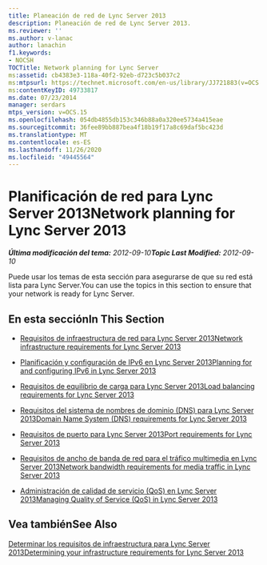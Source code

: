 ```yaml
---
title: Planeación de red de Lync Server 2013
description: Planeación de red de Lync Server 2013.
ms.reviewer: ''
ms.author: v-lanac
author: lanachin
f1.keywords:
- NOCSH
TOCTitle: Network planning for Lync Server
ms:assetid: cb4383e3-118a-40f2-92eb-d723c5b037c2
ms:mtpsurl: https://technet.microsoft.com/en-us/library/JJ721883(v=OCS.15)
ms:contentKeyID: 49733817
ms.date: 07/23/2014
manager: serdars
mtps_version: v=OCS.15
ms.openlocfilehash: 054db4855db153c346b88a0a320ee5734a415eae
ms.sourcegitcommit: 36fee89bb887bea4f18b19f17a8c69daf5bc423d
ms.translationtype: MT
ms.contentlocale: es-ES
ms.lasthandoff: 11/26/2020
ms.locfileid: "49445564"
---
```

# <a name="network-planning-for-lync-server-2013"></a><span data-ttu-id="ea275-103">Planificación de red para Lync Server 2013</span><span class="sxs-lookup"><span data-stu-id="ea275-103">Network planning for Lync Server 2013</span></span>

<div data-xmlns="http://www.w3.org/1999/xhtml">

<div class="topic" data-xmlns="http://www.w3.org/1999/xhtml" data-msxsl="urn:schemas-microsoft-com:xslt" data-cs="https://msdn.microsoft.com/">

<div data-asp="https://msdn2.microsoft.com/asp">



</div>

<div id="mainSection">

<div id="mainBody"><span data-ttu-id="ea275-104">

<span> </span></span><span class="sxs-lookup"><span data-stu-id="ea275-104">

<span> </span></span></span>

<span data-ttu-id="ea275-105">_**Última modificación del tema:** 2012-09-10_</span><span class="sxs-lookup"><span data-stu-id="ea275-105">_**Topic Last Modified:** 2012-09-10_</span></span>

<span data-ttu-id="ea275-106">Puede usar los temas de esta sección para asegurarse de que su red está lista para Lync Server.</span><span class="sxs-lookup"><span data-stu-id="ea275-106">You can use the topics in this section to ensure that your network is ready for Lync Server.</span></span>

<div>

## <a name="in-this-section"></a><span data-ttu-id="ea275-107">En esta sección</span><span class="sxs-lookup"><span data-stu-id="ea275-107">In This Section</span></span>

  - [<span data-ttu-id="ea275-108">Requisitos de infraestructura de red para Lync Server 2013</span><span class="sxs-lookup"><span data-stu-id="ea275-108">Network infrastructure requirements for Lync Server 2013</span></span>](lync-server-2013-network-infrastructure-requirements.md)

  - [<span data-ttu-id="ea275-109">Planificación y configuración de IPv6 en Lync Server 2013</span><span class="sxs-lookup"><span data-stu-id="ea275-109">Planning for and configuring IPv6 in Lync Server 2013</span></span>](lync-server-2013-planning-for-and-configuring-ipv6.md)

  - [<span data-ttu-id="ea275-110">Requisitos de equilibrio de carga para Lync Server 2013</span><span class="sxs-lookup"><span data-stu-id="ea275-110">Load balancing requirements for Lync Server 2013</span></span>](lync-server-2013-load-balancing-requirements.md)

  - [<span data-ttu-id="ea275-111">Requisitos del sistema de nombres de dominio (DNS) para Lync Server 2013</span><span class="sxs-lookup"><span data-stu-id="ea275-111">Domain Name System (DNS) requirements for Lync Server 2013</span></span>](lync-server-2013-domain-name-system-dns-requirements.md)

  - [<span data-ttu-id="ea275-112">Requisitos de puerto para Lync Server 2013</span><span class="sxs-lookup"><span data-stu-id="ea275-112">Port requirements for Lync Server 2013</span></span>](lync-server-2013-port-requirements.md)

  - [<span data-ttu-id="ea275-113">Requisitos de ancho de banda de red para el tráfico multimedia en Lync Server 2013</span><span class="sxs-lookup"><span data-stu-id="ea275-113">Network bandwidth requirements for media traffic in Lync Server 2013</span></span>](lync-server-2013-network-bandwidth-requirements-for-media-traffic.md)

  - [<span data-ttu-id="ea275-114">Administración de calidad de servicio (QoS) en Lync Server 2013</span><span class="sxs-lookup"><span data-stu-id="ea275-114">Managing Quality of Service (QoS) in Lync Server 2013</span></span>](lync-server-2013-managing-quality-of-service-qos.md)

</div>

<div>

## <a name="see-also"></a><span data-ttu-id="ea275-115">Vea también</span><span class="sxs-lookup"><span data-stu-id="ea275-115">See Also</span></span>


[<span data-ttu-id="ea275-116">Determinar los requisitos de infraestructura para Lync Server 2013</span><span class="sxs-lookup"><span data-stu-id="ea275-116">Determining your infrastructure requirements for Lync Server 2013</span></span>](lync-server-2013-determining-your-infrastructure-requirements.md)  
  

<span data-ttu-id="ea275-117"></div>

</div>

<span> </span>

</div>

</div>

</span><span class="sxs-lookup"><span data-stu-id="ea275-117"></div>

</div>

<span> </span>

</div>

</div>

</span></span></div>

